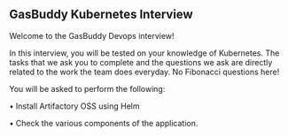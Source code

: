 ## GasBuddy Kubernetes Interview

Welcome to the GasBuddy Devops interview!

In this interview, you will be tested on your knowledge of Kubernetes. The tasks that we ask you to complete and the questions we ask are directly related to the work the team does everyday. No Fibonacci questions here!

You will be asked to perform the following:

• Install Artifactory OSS using Helm

• Check the various components of the application.
